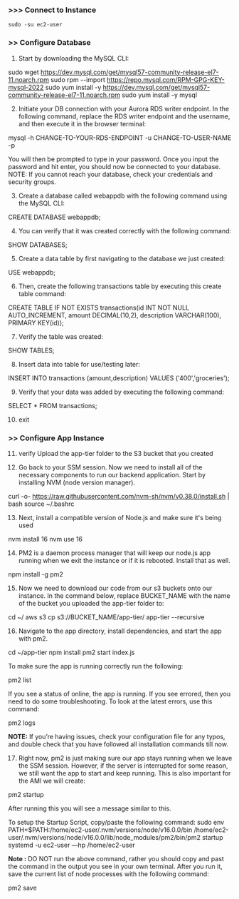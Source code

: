 ### >>> Connect to Instance
	sudo -su ec2-user

### >> Configure Database

1. Start by downloading the MySQL CLI:

sudo wget https://dev.mysql.com/get/mysql57-community-release-el7-11.noarch.rpm
sudo rpm --import https://repo.mysql.com/RPM-GPG-KEY-mysql-2022
sudo yum install -y https://dev.mysql.com/get/mysql57-community-release-el7-11.noarch.rpm
sudo yum install -y mysql

2. Initiate your DB connection with your Aurora RDS writer endpoint. In the following command, replace the RDS writer endpoint and the username, and then execute it in the browser terminal:

mysql -h CHANGE-TO-YOUR-RDS-ENDPOINT -u CHANGE-TO-USER-NAME -p

You will then be prompted to type in your password. Once you input the password and hit enter, you should now be connected to your database.
NOTE: If you cannot reach your database, check your credentials and security groups.

3. Create a database called webappdb with the following command using the MySQL CLI:

CREATE DATABASE webappdb;   

4. You can verify that it was created correctly with the following command:

SHOW DATABASES;

5. Create a data table by first navigating to the database we just created:

USE webappdb;    

6. Then, create the following transactions table by executing this create table command:

CREATE TABLE IF NOT EXISTS transactions(id INT NOT NULL
AUTO_INCREMENT, amount DECIMAL(10,2), description
VARCHAR(100), PRIMARY KEY(id));    

7. Verify the table was created:

SHOW TABLES;    

8. Insert data into table for use/testing later:

INSERT INTO transactions (amount,description) VALUES ('400','groceries');   

9. Verify that your data was added by executing the following command:

SELECT * FROM transactions;

10. exit


### >> Configure App Instance

11. verify Upload the app-tier folder to the S3 bucket that you created 

12. Go back to your SSM session. Now we need to install all of the necessary components to run our backend application. Start by installing NVM (node version manager).

curl -o- https://raw.githubusercontent.com/nvm-sh/nvm/v0.38.0/install.sh | bash
source ~/.bashrc

13. Next, install a compatible version of Node.js and make sure it's being used

nvm install 16
nvm use 16

14. PM2 is a daemon process manager that will keep our node.js app running when we exit the instance or if it is rebooted. Install that as well.

npm install -g pm2   

15. Now we need to download our code from our s3 buckets onto our instance. In the command below, replace BUCKET_NAME with the name of the bucket you uploaded the app-tier folder to:

cd ~/
aws s3 cp s3://BUCKET_NAME/app-tier/ app-tier --recursive

16. Navigate to the app directory, install dependencies, and start the app with pm2.

cd ~/app-tier
npm install
pm2 start index.js

To make sure the app is running correctly run the following:

pm2 list

If you see a status of online, the app is running. If you see errored, then you need to do some troubleshooting. To look at the latest errors, use this command:

pm2 logs

**NOTE:**
 If you’re having issues, check your configuration file for any typos, and double check that you have followed all installation commands till now.

17. Right now, pm2 is just making sure our app stays running when we leave the SSM session. However, if the server is interrupted for some reason, we still want the app to start and keep running. This is also important for the AMI we will create:

pm2 startup

After running this you will see a message similar to this.

To setup the Startup Script, copy/paste the following command:
 sudo env PATH=$PATH:/home/ec2-user/.nvm/versions/node/v16.0.0/bin /home/ec2-user/.nvm/versions/node/v16.0.0/lib/node_modules/pm2/bin/pm2 startup systemd -u ec2-user —hp /home/ec2-user

**Note :**
DO NOT run the above command, rather you should copy and past the command in the output you see in your own terminal. After you run it, save the current list of node processes with the following command:

pm2 save

